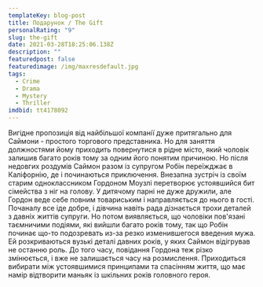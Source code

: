 ```yaml
---
templateKey: blog-post
title: Подарунок / The Gift
personalRating: "9"
slug: the-gift
date: 2021-03-28T18:25:06.138Z
description: ""
featuredpost: false
featuredimage: /img/maxresdefault.jpg
tags:
  - Crime
  - Drama
  - Mystery
  - Thriller
imdbid: tt4178092
---
```

Вигідне пропозиція від найбільшої компанії дуже притягально для Саймони - простого торгового представника. Но для заняття должностями йому приходить повернутися в рідне місто, який чоловік залишив багато років тому за одним його понятим причиною. Но після недовгих роздумів Саймон разом із супругом Робін переїжджає в Каліфорнію, де і починаються приключення. Внезапна зустріч із своїм старим одноклассником Гордоном Моузлі перетворює устоявшийся бит сімейства з ніг на голову. У дитячому парні не дуже дружили, але Гордон веде себе повним товариським і направляється до нього в гості. Почаналу все іде добре, і дівчина навіть рада дізнається трохи деталей з давніх життів супруги.
Но потом виявляється, що чоловіки пов'язані таємничими подіями, які вийшли багато років тому, так що Робін починає що-то подозревать из-за резко изменившегося введения мужа. Ей розкриваються вузькі деталі давних років, у яких Саймон відігрував не останню роль. До того часу, повідання Гордона теж різко змінюється, і вже не залишається часу на розмислення. Приходиться вибирати між устоявшимися принципами та спасінням життя, що має намір відтворити маньяк із шкільних років головного героя.